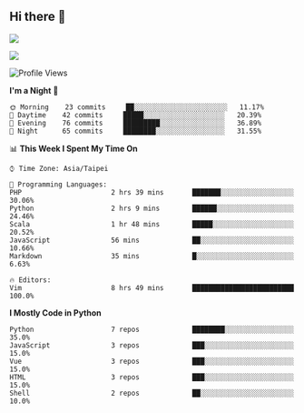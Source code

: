 ## Hi there 👋

![](https://github-readme-stats.vercel.app/api?username=CSY54&theme=nord&show_icons=true)

![](https://github-readme-stats.vercel.app/api/top-langs/?username=CSY54&theme=nord&layout=compact&card_width=445)

<!--START_SECTION:waka-->
![Profile Views](http://img.shields.io/badge/Profile%20Views-21-blue)

**I'm a Night 🦉** 

```text
🌞 Morning    23 commits     ██░░░░░░░░░░░░░░░░░░░░░░░   11.17% 
🌆 Daytime    42 commits     █████░░░░░░░░░░░░░░░░░░░░   20.39% 
🌃 Evening    76 commits     █████████░░░░░░░░░░░░░░░░   36.89% 
🌙 Night      65 commits     ████████░░░░░░░░░░░░░░░░░   31.55%

```


📊 **This Week I Spent My Time On** 

```text
⌚︎ Time Zone: Asia/Taipei

💬 Programming Languages: 
PHP                      2 hrs 39 mins       ███████░░░░░░░░░░░░░░░░░░   30.06% 
Python                   2 hrs 9 mins        ██████░░░░░░░░░░░░░░░░░░░   24.46% 
Scala                    1 hr 48 mins        █████░░░░░░░░░░░░░░░░░░░░   20.52% 
JavaScript               56 mins             ██░░░░░░░░░░░░░░░░░░░░░░░   10.66% 
Markdown                 35 mins             █░░░░░░░░░░░░░░░░░░░░░░░░   6.63%

🔥 Editors: 
Vim                      8 hrs 49 mins       █████████████████████████   100.0%

```

**I Mostly Code in Python** 

```text
Python                   7 repos             ████████░░░░░░░░░░░░░░░░░   35.0% 
JavaScript               3 repos             ███░░░░░░░░░░░░░░░░░░░░░░   15.0% 
Vue                      3 repos             ███░░░░░░░░░░░░░░░░░░░░░░   15.0% 
HTML                     3 repos             ███░░░░░░░░░░░░░░░░░░░░░░   15.0% 
Shell                    2 repos             ██░░░░░░░░░░░░░░░░░░░░░░░   10.0%

```



<!--END_SECTION:waka-->

<!--
**CSY54/CSY54** is a ✨ _special_ ✨ repository because its `README.md` (this file) appears on your GitHub profile.

Here are some ideas to get you started:

- 🔭 I’m currently working on ...
- 🌱 I’m currently learning ...
- 👯 I’m looking to collaborate on ...
- 🤔 I’m looking for help with ...
- 💬 Ask me about ...
- 📫 How to reach me: ...
- 😄 Pronouns: ...
- ⚡ Fun fact: ...
-->
